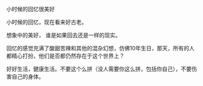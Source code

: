 小时候的回忆很美好

小时候的回忆，现在看来好古老。

想象中的美好， 谁是如果回去还是一样的现实。

回忆的感觉充满了酸甜苦辣和其他的混杂幻想，仿佛10年生日，那天，所有的人都精心打扮，他们是否都仍然存在于这个世界上？

好好生活，健康生活。不要这个么拼（没人需要你这么拼，包括你自己），不要伤害自己的身体。
